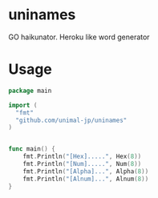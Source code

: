 # uninames

GO haikunator. Heroku like word generator

# Usage

```go
package main

import (
  "fmt"
  "github.com/unimal-jp/uninames"
)


func main() {
	fmt.Println("[Hex].....", Hex(8))
	fmt.Println("[Num].....", Num(8))
	fmt.Println("[Alpha]...", Alpha(8))
	fmt.Println("[Alnum]...", Alnum(8))
}
```

